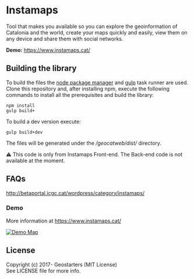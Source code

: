 # Instamaps

Tool that makes you available so you can explore the geoinformation of Catalonia and the world, create your maps quickly and easily, view them on any device and share them with social networks.

**Demo:** https://www.instamaps.cat/

## Building the library
To build the files the [node package manager](https://www.npmjs.com/) and [gulp](https://gulpjs.com/) task runner are used.
Clone this repository and, after installing npm, execute the following commands to install all the prerequisites and build the library:

```
npm install
gulp build+
```

To build a dev version execute:

```
gulp build+dev
```

The files will be generated under the _/geocatweb/dist/_ directory.

:warning: This code is only from Instamaps Front-end. The Back-end code is not available at the moment.


## FAQs
http://betaportal.icgc.cat/wordpress/category/instamaps/


### Demo

More information at https://www.instamaps.cat/

[![Demo Map](http://betaportal.icgc.cat/wordpress/wp-content/uploads/2017/12/captura_instamaps_matadepera.png)](https://www.instamaps.cat/geocatweb/visor.html?businessid=a56470621df614dd29d9abc81ff93e4f&title=Any%20de%20construcci%C3%B3%20de%20les%20edificacions%20de%20Matadepera#15/41.6062/2.0186)

## License

Copyright (c) 2017- Geostarters (MIT License)  
See LICENSE file for more info.
